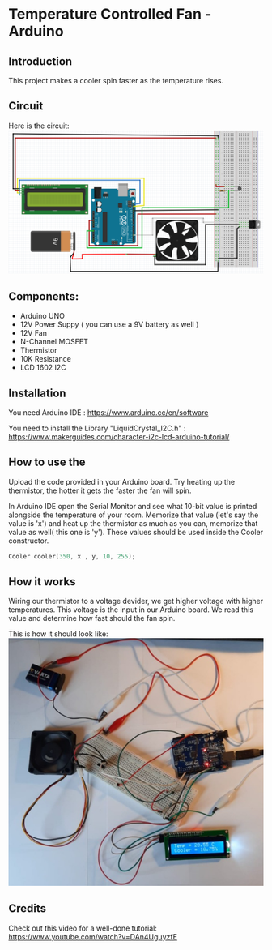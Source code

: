 # Temperature Controlled Fan - Arduino

## Introduction
This project makes a cooler spin faster as the temperature rises. 


## Circuit
Here is the circuit:
![Circuit](/images/Wiring_Cooler_PID.png)
## Components:
* Arduino UNO 
* 12V Power Suppy ( you can use a 9V battery as well )
* 12V Fan 
* N-Channel MOSFET
* Thermistor
* 10K Resistance
* LCD 1602 I2C 

## Installation
You need Arduino IDE : https://www.arduino.cc/en/software

You need to install the Library "LiquidCrystal_I2C.h" : https://www.makerguides.com/character-i2c-lcd-arduino-tutorial/


## How to use the
Upload the code provided in your Arduino board. Try heating up the thermistor, the hotter it gets the faster the fan will spin. 

In Arduino IDE open the Serial Monitor and see what 10-bit value is printed alongside the temperature of your room. Memorize that value (let's say the value is 'x') and heat up the thermistor as much as you can, memorize that value as well( this one is 'y'). These values should be used inside the Cooler constructor.
```cpp
Cooler cooler(350, x , y, 10, 255);
```

## How it works
Wiring our thermistor to a voltage devider, we get higher voltage with higher temperatures. This voltage is the input in our Arduino board. We read this value and determine how fast should the fan spin. 

This is how it should look like: 
![Real_Circuit](/images/Circuit.png)


## Credits
Check out this video for a well-done tutorial: https://www.youtube.com/watch?v=DAn4UguyzfE